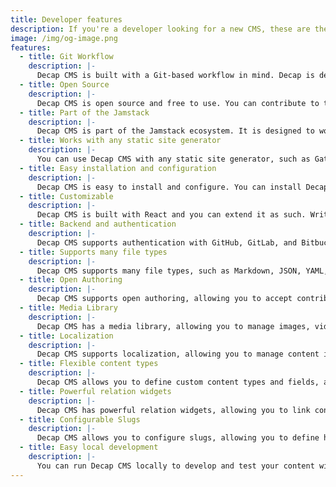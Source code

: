 ```yaml
---
title: Developer features
description: If you're a developer looking for a new CMS, these are the features of Decap that could be interesting to you.
image: /img/og-image.png
features:
  - title: Git Workflow
    description: |-
      Decap CMS is built with a Git-based workflow in mind. Decap is designed to be used with a Git-based workflow, allowing you to manage your content and code in a single repository.
  - title: Open Source
    description: |-
      Decap CMS is open source and free to use. You can contribute to the project, report bugs, request features, and discuss ideas on GitHub.
  - title: Part of the Jamstack
    description: |-
      Decap CMS is part of the Jamstack ecosystem. It is designed to work with static site generators and other Jamstack tools.
  - title: Works with any static site generator
    description: |-
      You can use Decap CMS with any static site generator, such as Gatsby, Hugo, Jekyll, Next.js, and many more. If the SSG supports storing content in a Git repository, it will work with Decap CMS.
  - title: Easy installation and configuration
    description: |-
      Decap CMS is easy to install and configure. You can install Decap CMS by adding two files to your source code. The configuration is done through a simple configuration file.
  - title: Customizable
    description: |-
      Decap CMS is built with React and you can extend it as such. Write custom editor components, custom widgets, and custom previews to fit your needs. 
  - title: Backend and authentication
    description: |-
      Decap CMS supports authentication with GitHub, GitLab, and Bitbucket, but you can also use your own backend and authentication.
  - title: Supports many file types
    description: |-
      Decap CMS supports many file types, such as Markdown, JSON, YAML, TOML, XML, and CSV.
  - title: Open Authoring
    description: |-
      Decap CMS supports open authoring, allowing you to accept contributions from your community.
  - title: Media Library
    description: |-
      Decap CMS has a media library, allowing you to manage images, videos, and other files. For more advanced use cases, Decap provides a plugin system to extend the media library. Cloudinary and Uploadcare plugins are already included.
  - title: Localization
    description: |-
      Decap CMS supports localization, allowing you to manage content in multiple languages.
  - title: Flexible content types
    description: |-
      Decap CMS allows you to define custom content types and fields, allowing you to model your content in a way that fits your needs.
  - title: Powerful relation widgets
    description: |-
      Decap CMS has powerful relation widgets, allowing you to link content together. You can use relation widgets to create relationships between content types, such as linking blog posts to authors, or products to categories.
  - title: Configurable Slugs
    description: |-
      Decap CMS allows you to configure slugs, allowing you to define how URLs are generated and files stored.
  - title: Easy local development
    description: |-
      You can run Decap CMS locally to develop and test your content with `npx decap-server`.
---
```

